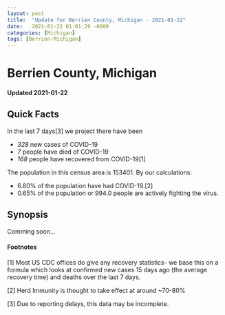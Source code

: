 ```yaml
---
layout: post
title:  "Update for Berrien County, Michigan - 2021-01-22"
date:   2021-01-22 01:01:29 -0600
categories: [Michigan]
tags: [Berrien-Michigan]
---
```


# Berrien County, Michigan
#### Updated 2021-01-22

## Quick Facts

In the last 7 days[3] we project there have been
- *328* new cases of COVID-19
- *7* people have died of COVID-19
- *168* people have recovered from COVID-19[1]

The population in this census area is 153401. By our calculations:
- 6.80% of the population have had COVID-19.[2]
- 0.65% of the population or 994.0 people are actively fighting the virus.

## Synopsis

Comming soon...


#### Footnotes

[1] Most US CDC offices do give any recovery statistics- we base this on a formula which looks at confirmed new cases
15 days ago (the average recovery time) and deaths over the last 7 days.

[2] Herd Immunity is thought to take effect at around ~70-80%

[3] Due to reporting delays, this data may be incomplete.
 
    
